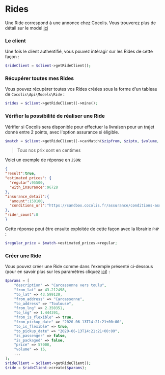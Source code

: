 # Rides

Une Ride correspond à une annonce chez Cocolis. Vous trouverez plus de détail sur le model [ici](https://doc.cocolis.fr/docs/cocolis-api/docs/models/ride/ride-full.json)

### Le client

Une fois le client authentifié, vous pouvez intéragir sur les Rides de cette façon :

```php
$rideClient = $client->getRideClient();
```

### Récupérer toutes mes Rides

Vous pouvez récupérer toutes vos Rides créées sous la forme d'un tableau de `Cocolis\Api\Models\Ride` :

```php
$rides = $client->getRideClient()->mine();
```

### Vérifier la possibilité de réaliser une Ride

Vérifier si Cocolis sera disponible pour effectuer la livraison pour un trajet donné entre 2 points, avec l'option assurance si éligible.

```php
$match = $client->getRideClient()->canMatch($zipfrom, $zipto, $volume, $value);
```

<!-- theme: warning -->

> Tous nos prix sont en centimes

Voici un exemple de réponse en `JSON`:

```json
{
"result":true,
"estimated_prices": {
  "regular":95500,
  "with_insurance":96728
},
"insurance_detail":{
  "amount":150100,
  "conditions_url":"https://sandbox.cocolis.fr/assurance/conditions-assurance-optionnelle-jusqu-a-3000.pdf"
},
"rider_count":0
}
```

Cette réponse peut être ensuite exploitée de cette façon avec la librairie `PHP` :

```php
$regular_price = $match->estimated_prices->regular;
```

### Créer une Ride

Vous pouvez créer une Ride comme dans l'exemple présenté ci-dessous (pour en savoir plus sur les paramètres cliquez [ici](https://doc.cocolis.fr/docs/cocolis-api/docs/models/ride/ride-create.json)) :

```php
$params = [
    "description" => "Carcassonne vers toulu",
    "from_lat" => 43.212498,
    "to_lat" => 43.599120,
    "from_address" => "Carcassonne",
    "to_address" => "Toulouse",
    "from_lng" => 2.350351,
    "to_lng" => 1.444391,
    "from_is_flexible" => true,
    "from_pickup_date" => "2020-06-13T14:21:21+00:00",
    "to_is_flexible" => true,
    "to_pickup_date" => "2020-06-13T14:21:21+00:00",
    "is_passenger" => false,
    "is_packaged" => false,
    "price" => 57000,
    "volume" => 15,
    ...
];
$rideClient = $client->getRideClient();
$ride = $rideClient->create($params);
```
